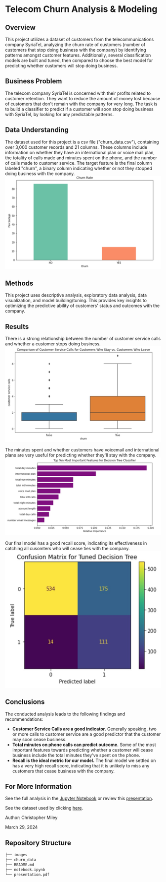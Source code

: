 # Telecom Churn Analysis & Modeling

## Overview

This project utilizes a dataset of customers from the telecommunications company SyriaTel, analyzing the churn rate of customers (number of customers that stop doing business with the company) by identifying patterns amongst customer features. Additionally, several classification models are built and tuned, then compared to choose the best model for predicting whether customers will stop doing business.  

## Business Problem

The telecom company SyriaTel is concerned with their profits related to customer retention. They want to reduce the amount of money lost because of customers that don't remain with the company for very long. The task is to build a classifier to predict if a customer will soon stop doing business with SyriaTel, by looking for any predictable patterns. 

## Data Understanding

The dataset used for this project is a csv file ("churn_data.csv"), containing over 3,000 customer records and 21 columns. These columns include information on whether they have an international plan or voice mail plan, the totality of calls made and minutes spent on the phone, and the number of calls made to customer service. The target feature is the final column labeled "churn", a binary column indicating whether or not they stopped doing business with the company.  
![Churn_Outcome](./images/churn_outcome.jpg)

## Methods

This project uses descriptive analysis, exploratory data analysis, data visualization, and model building/tuning. This provides key insights to optimizing the predictive ability of customers' status and outcomes with the company.

## Results

There is a strong relationship between the number of customer service calls and whether a customer stops doing business. 
![Customer_Service_Calls](./images/customer_service_boxplot.jpg)

The minutes spent and whether customers have voicemail and international plans are very useful for predicting whether they'll stay with the company.
![Model_Features](./images/model_features.jpg)

Our final model has a good recall score, indicating its effectiveness in catching all cusomters who will cease ties with the company.
![Model_Matrix](./images/model_confusion_matrix.jpg)

## Conclusions

The conducted analysis leads to the following findings and recommendations: 

- **Customer Service Calls are a good indicator.** Generally speaking, two or more calls to customer service are a good predictor that the customer may soon cease business. 
- **Total minutes on phone calls can predict outcome.** Some of the most important features towards predicting whether a customer will cease business include the total minutes they've spent on the phone. 
- **Recall is the ideal metric for our model.** The final model we settled on has a very high recall score, indicating that it is unlikely to miss any customers that cease business with the company. 

## For More Information

See the full analysis in the [Jupyter Notebook](./notebook.ipynb) or review this [presentation](./presentation.pdf).

See the dataset used by clicking [here](./churn_data.csv/).

Author: Christopher Miley 

March 29, 2024

## Repository Structure

```
├── images
├── churn_data
├── README.md
├── notebook.ipynb
└── presentation.pdf
```